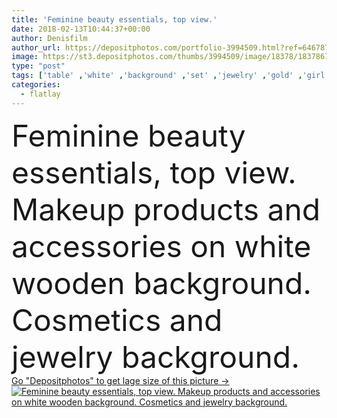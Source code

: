 ```yaml
---
title: 'Feminine beauty essentials, top view.'
date: 2018-02-13T10:44:37+00:00
author: Denisfilm
author_url: https://depositphotos.com/portfolio-3994509.html?ref=64678756
image: https://st3.depositphotos.com/thumbs/3994509/image/18378/183786774/api_thumb_450.jpg?forcejpeg=true
type: "post"
tags: ['table' ,'white' ,'background' ,'set' ,'jewelry' ,'gold' ,'girl' ,'female' ,'women' ,'beauty' ,'femininity' ,'wooden' ,'face' ,'style' ,'fashion' ,'bracelet' ,'accessory' ,'modern' ,'product' ,'necklace' ,'elegant' ,'glamour' ,'woman' ,'desk' ,'chain' ,'cosmetic' ,'Eyeshadow' ,'feminine' ,'item' ,'makeup' ,'bottle' ,'cosmetics' ,'wood' ,'ring' ,'lady' ,'sunglasses' ,'blusher' ,'powder' ,'perfume' ,'straw' ,'Fragrance' ,'lipstick' ,'Wristband' ,'essence' ,'earring' ,'essential' ,'face powder' ,'topview' ,'flatlay' ,'summerlook' ]
categories: 
  - flatlay
---
```

<div aling="center">
            <font size="60"> Feminine beauty essentials, top view. Makeup products and accessories on white wooden background. Cosmetics and jewelry background.</font>   
</div>
<div>
    <a href='https://st3.depositphotos.com/thumbs/3994509/image/18378/183786774/api_thumb_450.jpg?forcejpeg=true?ref=64678756' target=_blank > Go "Depositphotos" to get lage size of this picture ->
        <img href='https://st3.depositphotos.com/thumbs/3994509/image/18378/183786774/api_thumb_450.jpg?forcejpeg=true?ref=64678756' src='https://st3.depositphotos.com/3994509/18378/i/950/depositphotos_183786774-stock-photo-feminine-beauty-essentials-top-view.jpg?forcejpeg=true' alt='Feminine beauty essentials, top view. Makeup products and accessories on white wooden background. Cosmetics and jewelry background.' >
    </a>
</div>
